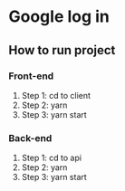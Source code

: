 # Google log in

## How to run project

### Front-end

1. Step 1: cd to client
2. Step 2: yarn
3. Step 3: yarn start

### Back-end

1. Step 1: cd to api
2. Step 2: yarn
3. Step 3: yarn start

